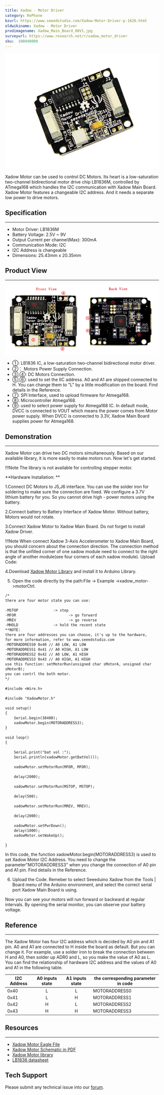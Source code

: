 ```yaml
---
title: Xadow - Motor Driver
category: RePhone
bzurl: https://www.seeedstudio.com/Xadow-Motor-Driver-p-1626.html
oldwikiname: Xadow - Motor Driver
prodimagename: Xadow_Main_Board_00V1.jpg
surveyurl: https://www.research.net/r/xadow_motor_driver
sku:  108040000
---
```


![](https://github.com/SeeedDocument/Xadow_Motor_Driver/raw/master/img/x%20motor.jpg)

Xadow Motor can be used to control DC Motors. Its heart is a low-saturation two-channel bidirectional motor drive chip LB1836M, controlled by ATmega168 which handles the I2C communication with Xadow Main Board. Xadow Motor features a changeable I2C address. And it needs a separate low power to drive motors.

## Specification
---
- Motor Driver: LB1836M
- Battery Voltage: 2.5V ~ 9V
- Output Current per channel(Max): 300mA
- Communication Mode: I2C
- I2C Address is changeable
- Dimensions: 25.43mm x 20.35mm


## Product View
---
![](https://github.com/SeeedDocument/Xadow_Motor_Driver/raw/master/img/Xadow_Motor_Black_View.png)

- ①: LB1836 IC, a low-saturation two-channel bidirectional motor driver.
- ②： Motors Power Supply Connection.
- ③,④: DC Motors Connection.
- ⑤,⑥: used to set the IIC address. A0 and A1 are shipped connected to H. You can change them to "L" by a little modification on the board. Find details in the Reference.
- ⑦: SPI Interface, used to upload firmware for Atmega168.
- ⑧: Microcontroller Atmega168.
- ⑨: used to select power supply for Atmega168 IC. In default mode, DVCC is connected to VOUT which means the power comes from Motor power supply. When DVCC is connected to 3.3V, Xadow Main Board supplies power for Atmega168.

## Demonstration
---
Xadow Motor can drive two DC motors simultaneously. Based on our available library, it is more easily to make motors run. Now let's get started.

!!!Note
    The library is not available for controlling stepper motor.

**Hardware Installation: **

1.Connect DC Motors to J5,J6 interface. You can use the solder iron for soldering to make sure the connection are fixed. We configure a 3.7V lithium battery for you. So you cannot drive high - power motors using the battery.

2.Connect battery to Battery Interface of Xadow Motor. Without battery, Motors would not rotate.

3.Connect Xadow Motor to Xadow Main Board. Do not forget to install Xadow Driver.

!!!Note
    When connect Xadow 3-Axis Accelerometer to Xadow Main Board, you should concern about the connection direction. The connection method is that the unfilled corner of one xadow module need to connect to the right angle of another module(see four corners of each xadow module).
Upload Code:

4.Download [Xadow Motor Library](https://github.com/Seeed-Studio/Xadow_Motor_Driver) and install it to Arduino Library.

5. Open the code directly by the path:File -> Example ->xadow_motor->motorCtrl.

```
/*
there are four motor state you can use:

-MSTOP                -> stop
-MFOR                        -> go forward
-MREV                        -> go reverse
-MHOLD                -> hold the recent state
**NOTE:
there are four addresses you can choose, it's up to the hardware,
for more information, refer to www.seeedstudio.com
-MOTORADDRESS0 0x40 // A0 LOW, A1 LOW
-MOTORADDRESS1 0x41 // A0 HIGH, A1 LOW
-MOTORADDRESS2 0x42 // A0 LOW, A1 HIGH
-MOTORADDRESS3 0x43 // A0 HIGH, A1 HIGH
use this function: setMotorRun(unsigned char sMotorA, unsigned char sMotorB);
you can contrl the both motor.
*/

#include <Wire.h>

#include "XadowMotor.h"

void setup()
{
    Serial.begin(38400);
    xadowMotor.begin(MOTORADDRESS3);
}

void loop()
{

    Serial.print("bat vol :");
    Serial.println(xadowMotor.getBatVol());

    xadowMotor.setMotorRun(MFOR, MFOR);

    delay(2000);

    xadowMotor.setMotorRun(MSTOP, MSTOP);

    delay(500);

    xadowMotor.setMotorRun(MREV, MREV);

    delay(2000);

    xadowMotor.setPwrDown();
    delay(1000);
    xadowMotor.setWakeUp();

}
```

In this code, the function xadowMotor.begin(MOTORADDRESS3) is used to set Xadow Motor I2C Address. You need to change the parameter"MOTORADDRESS3" when you change the connection of A0 pin and A1 pin. Find details in the Reference.

6. Upload the Code. Remeber to select Seeeduino Xadow from the Tools | Board menu of the Arduino environment, and select the correct serial port Xadow Main Board is using.

Now you can see your motors will run forward or backward at regular intervals. By opening the serial monitor, you can observe your battery voltage.

## Reference
---
The Xadow Motor has four I2C address which is decided by A0 pin and A1 pin. A0 and A1 are connected to H inside the board as default. But you can change it. For example, use a solder iron to break the connection between H and A0, then solder up ADR0 and L, so you make the value of A0 as L. You can find the relationship of hardware I2C address and the values of A0 and A1 in the following table.

|I2C Address	|A0  inputs state| A1 inputs state|	the corresponding parameter in code|
|---|:---:|:---:|---|
|0x40	|L|	L|	MOTORADDRESS0|
|0x41|	L|	H|	MOTORADDRESS1|
|0x42	|H|	L|	MOTORADDRESS2|
|0x43	|H	|H|	MOTORADDRESS3|

## Resources
---
- [Xadow Motor Eagle File](https://github.com/SeeedDocument/Xadow_Motor_Driver/raw/master/res/Xadow_Motor_Eagle_File.zip)
- [Xadow Motor Schematic in PDF](https://github.com/SeeedDocument/Xadow_Motor_Driver/raw/master/res/Xadow_Motor_Schematic_in_PDF.pdf)
- [Xadow Motor library](https://github.com/Seeed-Studio/Xadow_Motor_Driver)
- [LB1836 datasheet](https://github.com/SeeedDocument/Xadow_Motor_Driver/raw/master/res/LB1836M.PDF)

## Tech Support
Please submit any technical issue into our [forum](http://forum.seeedstudio.com/). 